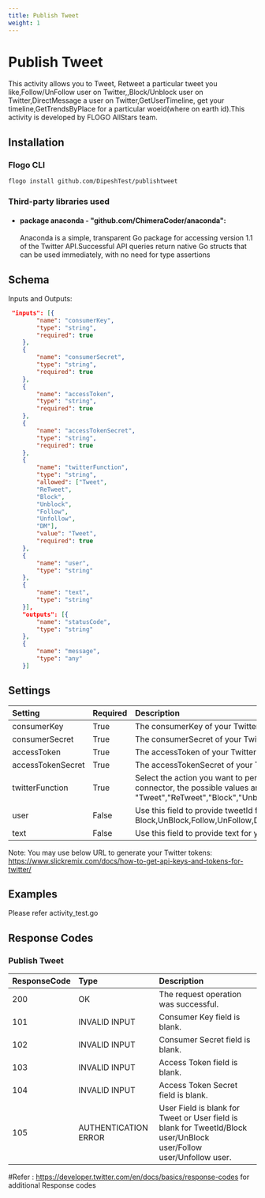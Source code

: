 ```yaml
---
title: Publish Tweet
weight: 1
---
```


# Publish Tweet
This activity allows you to Tweet, Retweet a particular tweet you like,Follow/UnFollow user on Twitter,,Block/Unblock user on Twitter,DirectMessage a user on Twitter,GetUserTimeline, get your timeline,GetTrendsByPlace for a particular woeid(where on earth id).This activity is developed by FLOGO AllStars team.
## Installation
### Flogo CLI
```bash
flogo install github.com/DipeshTest/publishtweet
```

### Third-party libraries used
- #### package anaconda - "github.com/ChimeraCoder/anaconda":
	Anaconda is a simple, transparent Go package for accessing version 1.1 of the Twitter API.Successful API queries return native Go structs that can be used immediately, with no need for type assertions
## Schema
Inputs and Outputs:

```json
 "inputs": [{
		"name": "consumerKey",
		"type": "string",
		"required": true
	},
	{
		"name": "consumerSecret",
		"type": "string",
		"required": true
	},
	{
		"name": "accessToken",
		"type": "string",
		"required": true
	},
	{
		"name": "accessTokenSecret",
		"type": "string",
		"required": true
	},
	{
		"name": "twitterFunction",
		"type": "string",
		"allowed": ["Tweet",
		"ReTweet",
		"Block",
		"Unblock",
		"Follow",
		"Unfollow",
		"DM"],
		"value": "Tweet",
		"required": true
	},
	{
		"name": "user",
		"type": "string"
	},
	{
		"name": "text",
		"type": "string"
	}],
	"outputs": [{
		"name": "statusCode",
		"type": "string"
	},
	{
		"name": "message",
		"type": "any"
	}]
```
## Settings
| Setting     | Required | Description |
|:------------|:---------|:------------|
| consumerKey | True     | The consumerKey of your Twitter account |         
| consumerSecret   | True    | The consumerSecret of your Twitter account|
| accessToken       | True    | The accessToken of your Twitter account |
| accessTokenSecret   | True    | The accessTokenSecret of your Twitter account|
| twitterFunction   | True    | Select the action you want to perform using the PublishTweet connector, the possible values are "Tweet","ReTweet","Block","Unblock","Follow","Unfollow","DM"|
| user   | False    | Use this field to provide tweetId for ReTweet, userHandle for Block,UnBlock,Follow,UnFollow,DirectMessage(DM)|
|text|False| Use this field to provide text for you Tweet,message for you DM|

Note: You may use below URL to generate your Twitter tokens: https://www.slickremix.com/docs/how-to-get-api-keys-and-tokens-for-twitter/
## Examples
Please refer activity_test.go 


## Response Codes
### Publish Tweet
| ResponseCode     | Type | Description |
|:------------|:---------|:------------|
|200 |OK| The request operation was successful.|
|101 |INVALID INPUT| Consumer Key field is blank.|
|102 |INVALID INPUT| Consumer Secret field is blank.|
|103 |INVALID INPUT| Access Token field is blank.|
|104 |INVALID INPUT| Access Token Secret field is blank.|
|105 |AUTHENTICATION ERROR| User Field is blank for Tweet or User field is blank for TweetId/Block user/UnBlock user/Follow user/Unfollow user.|

#Refer : https://developer.twitter.com/en/docs/basics/response-codes for additional Response codes
